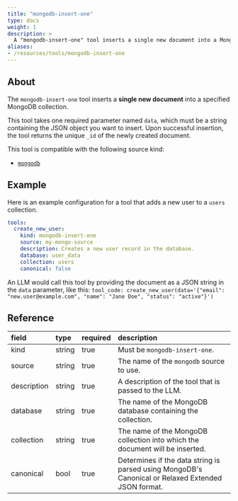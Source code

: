 ```yaml
---
title: "mongodb-insert-one"
type: docs
weight: 1
description: > 
  A "mongodb-insert-one" tool inserts a single new document into a MongoDB collection.
aliases:
- /resources/tools/mongodb-insert-one
---
```


## About

The `mongodb-insert-one` tool inserts a **single new document** into a specified MongoDB collection.

This tool takes one required parameter named `data`, which must be a string containing the JSON object you want to insert. Upon successful insertion, the tool returns the unique `_id` of the newly created document.

This tool is compatible with the following source kind:

* [`mongodb`](../../sources/mongodb.md)

## Example

Here is an example configuration for a tool that adds a new user to a `users` collection.

```yaml
tools:
  create_new_user:
    kind: mongodb-insert-one
    source: my-mongo-source
    description: Creates a new user record in the database.
    database: user_data
    collection: users
    canonical: false
```

An LLM would call this tool by providing the document as a JSON string in the `data` parameter, like this:
`tool_code: create_new_user(data='{"email": "new.user@example.com", "name": "Jane Doe", "status": "active"}')`

## Reference

| **field**   | **type** | **required** | **description**                                                                                    |
|:------------|:---------|:-------------|:---------------------------------------------------------------------------------------------------|
| kind        | string   | true         | Must be `mongodb-insert-one`.                                                                      |
| source      | string   | true         | The name of the `mongodb` source to use.                                                           |
| description | string   | true         | A description of the tool that is passed to the LLM.                                               |
| database    | string   | true         | The name of the MongoDB database containing the collection.                                        |
| collection  | string   | true         | The name of the MongoDB collection into which the document will be inserted.                       |
| canonical   | bool     | true         | Determines if the data string is parsed using MongoDB's Canonical or Relaxed Extended JSON format. |
